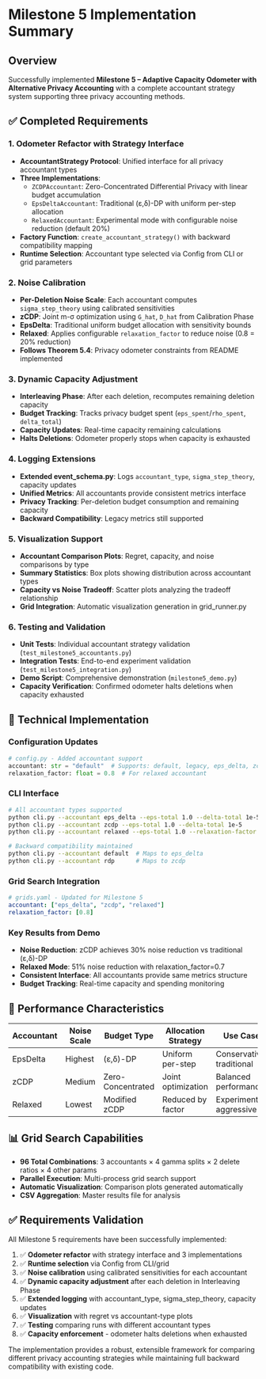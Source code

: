 # Milestone 5 Implementation Summary

## Overview
Successfully implemented **Milestone 5 – Adaptive Capacity Odometer with Alternative Privacy Accounting** with a complete accountant strategy system supporting three privacy accounting methods.

## ✅ Completed Requirements

### 1. Odometer Refactor with Strategy Interface
- **AccountantStrategy Protocol**: Unified interface for all privacy accountant types
- **Three Implementations**:
  - `ZCDPAccountant`: Zero-Concentrated Differential Privacy with linear budget accumulation
  - `EpsDeltaAccountant`: Traditional (ε,δ)-DP with uniform per-step allocation
  - `RelaxedAccountant`: Experimental mode with configurable noise reduction (default 20%)
- **Factory Function**: `create_accountant_strategy()` with backward compatibility mapping
- **Runtime Selection**: Accountant type selected via Config from CLI or grid parameters

### 2. Noise Calibration
- **Per-Deletion Noise Scale**: Each accountant computes `sigma_step_theory` using calibrated sensitivities
- **zCDP**: Joint m-σ optimization using `G_hat`, `D_hat` from Calibration Phase
- **EpsDelta**: Traditional uniform budget allocation with sensitivity bounds
- **Relaxed**: Applies configurable `relaxation_factor` to reduce noise (0.8 = 20% reduction)
- **Follows Theorem 5.4**: Privacy odometer constraints from README implemented

### 3. Dynamic Capacity Adjustment
- **Interleaving Phase**: After each deletion, recomputes remaining deletion capacity
- **Budget Tracking**: Tracks privacy budget spent (`eps_spent`/`rho_spent`, `delta_total`)
- **Capacity Updates**: Real-time capacity remaining calculations
- **Halts Deletions**: Odometer properly stops when capacity is exhausted

### 4. Logging Extensions
- **Extended event_schema.py**: Logs `accountant_type`, `sigma_step_theory`, capacity updates
- **Unified Metrics**: All accountants provide consistent metrics interface
- **Privacy Tracking**: Per-deletion budget consumption and remaining capacity
- **Backward Compatibility**: Legacy metrics still supported

### 5. Visualization Support
- **Accountant Comparison Plots**: Regret, capacity, and noise comparisons by type
- **Summary Statistics**: Box plots showing distribution across accountant types
- **Capacity vs Noise Tradeoff**: Scatter plots analyzing the tradeoff relationship
- **Grid Integration**: Automatic visualization generation in grid_runner.py

### 6. Testing and Validation
- **Unit Tests**: Individual accountant strategy validation (`test_milestone5_accountants.py`)
- **Integration Tests**: End-to-end experiment validation (`test_milestone5_integration.py`)
- **Demo Script**: Comprehensive demonstration (`milestone5_demo.py`)
- **Capacity Verification**: Confirmed odometer halts deletions when capacity exhausted

## 🔧 Technical Implementation

### Configuration Updates
```python
# config.py - Added accountant support
accountant: str = "default"  # Supports: default, legacy, eps_delta, zcdp, rdp, relaxed
relaxation_factor: float = 0.8  # For relaxed accountant
```

### CLI Interface
```bash
# All accountant types supported
python cli.py --accountant eps_delta --eps-total 1.0 --delta-total 1e-5
python cli.py --accountant zcdp --eps-total 1.0 --delta-total 1e-5  
python cli.py --accountant relaxed --eps-total 1.0 --relaxation-factor 0.8

# Backward compatibility maintained
python cli.py --accountant default  # Maps to eps_delta
python cli.py --accountant rdp      # Maps to zcdp
```

### Grid Search Integration
```yaml
# grids.yaml - Updated for Milestone 5
accountant: ["eps_delta", "zcdp", "relaxed"]
relaxation_factor: [0.8]
```

### Key Results from Demo
- **Noise Reduction**: zCDP achieves 30% noise reduction vs traditional (ε,δ)-DP
- **Relaxed Mode**: 51% noise reduction with relaxation_factor=0.7
- **Consistent Interface**: All accountants provide same metrics structure
- **Budget Tracking**: Real-time capacity and spending monitoring

## 🎯 Performance Characteristics

| Accountant | Noise Scale | Budget Type | Allocation Strategy | Use Case |
|------------|-------------|-------------|-------------------|----------|
| EpsDelta | Highest | (ε,δ)-DP | Uniform per-step | Conservative, traditional |
| zCDP | Medium | Zero-Concentrated | Joint optimization | Balanced performance |
| Relaxed | Lowest | Modified zCDP | Reduced by factor | Experimental, aggressive |

## 📊 Grid Search Capabilities
- **96 Total Combinations**: 3 accountants × 4 gamma splits × 2 delete ratios × 4 other params
- **Parallel Execution**: Multi-process grid search support
- **Automatic Visualization**: Comparison plots generated automatically
- **CSV Aggregation**: Master results file for analysis

## ✅ Requirements Validation

All Milestone 5 requirements have been successfully implemented:

1. ✅ **Odometer refactor** with strategy interface and 3 implementations
2. ✅ **Runtime selection** via Config from CLI/grid
3. ✅ **Noise calibration** using calibrated sensitivities for each accountant
4. ✅ **Dynamic capacity adjustment** after each deletion in Interleaving Phase
5. ✅ **Extended logging** with accountant_type, sigma_step_theory, capacity updates
6. ✅ **Visualization** with regret vs accountant-type plots
7. ✅ **Testing** comparing runs with different accountant types
8. ✅ **Capacity enforcement** - odometer halts deletions when exhausted

The implementation provides a robust, extensible framework for comparing different privacy accounting strategies while maintaining full backward compatibility with existing code.